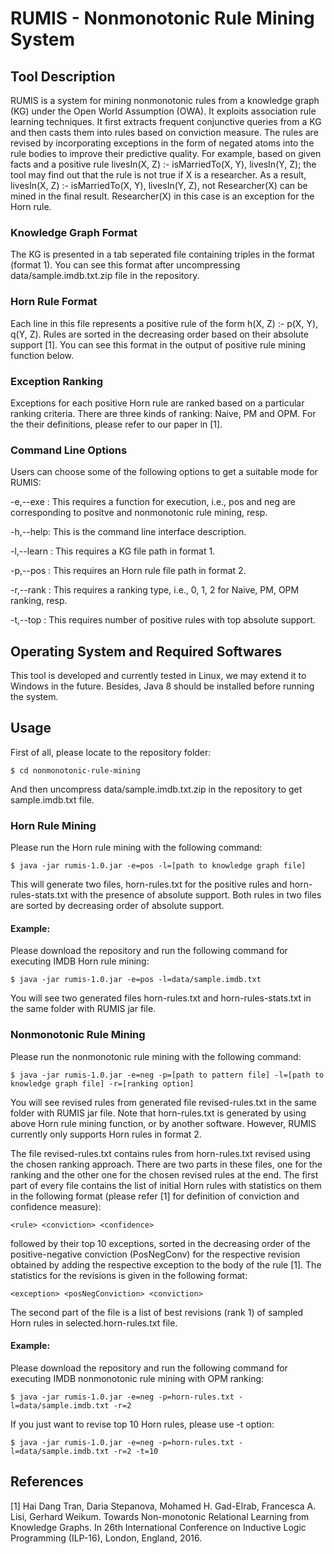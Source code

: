 RUMIS - Nonmonotonic Rule Mining System
=============


Tool Description
------------

RUMIS is a system for mining nonmonotonic rules from a knowledge graph (KG) under the Open World Assumption (OWA). It exploits association rule learning techniques. It first extracts frequent conjunctive queries from a KG and then casts them into rules based on conviction measure. The rules are revised by incorporating exceptions in the form of negated atoms into the rule bodies to improve their predictive quality. For example, based on given facts and a positive rule livesIn(X, Z) :- isMarriedTo(X, Y), livesIn(Y, Z); the tool may find out that the rule is not true if X is a researcher. As a result, livesIn(X, Z) :- isMarriedTo(X, Y), livesIn(Y, Z), not Researcher(X) can be mined in the final result. Researcher(X) in this case is an exception for the Horn rule.

### Knowledge Graph Format

The KG is presented in a tab seperated file containing triples in the format <subject predicate object> (format 1). You can see this format after uncompressing data/sample.imdb.txt.zip file in the repository.

### Horn Rule Format

Each line in this file represents a positive rule of the form
h(X, Z) :- p(X, Y), q(Y, Z). Rules are sorted in the decreasing order based on their absolute support [1]. You can see this format in the output of positive rule mining function below.

### Exception Ranking

Exceptions for each positive Horn rule are ranked based on a particular ranking criteria. There are three kinds of ranking: Naive, PM and OPM. For the their definitions, please refer to our paper in [1].

### Command Line Options

Users can choose some of the following options to get a suitable mode for RUMIS:

 -e,--exe <arg>: This requires a function for execution, i.e., pos and neg are corresponding to positve and nonmonotonic rule mining, resp.

 -h,--help: This is the command line interface description.

 -l,--learn <arg>: This requires a KG file path in format 1.

 -p,--pos <arg>: This requires an Horn rule file path in format 2.

 -r,--rank <arg>	: This requires a ranking type, i.e., 0, 1, 2 for Naive, PM, OPM ranking, resp.

 -t,--top <arg>: This requires number of positive rules with top absolute support.

Operating System and Required Softwares
------------

This tool is developed and currently tested in Linux, we may extend it to Windows in the future. Besides, Java 8 should be installed before running the system.

Usage
------------

First of all, please locate to the repository folder:

```
$ cd nonmonotonic-rule-mining
```

And then uncompress data/sample.imdb.txt.zip in the repository to get sample.imdb.txt file.

### Horn Rule Mining

Please run the Horn rule mining with the following command:

```
$ java -jar rumis-1.0.jar -e=pos -l=[path to knowledge graph file]
```

This will generate two files, horn-rules.txt for the positive rules and horn-rules-stats.txt with the presence of absolute support. Both rules in two files are sorted by decreasing order of absolute support.

#### Example:

Please download the repository and run the following command for executing IMDB Horn rule mining:

```
$ java -jar rumis-1.0.jar -e=pos -l=data/sample.imdb.txt
```

You will see two generated files horn-rules.txt and horn-rules-stats.txt in the same folder with RUMIS jar file.

### Nonmonotonic Rule Mining

Please run the nonmonotonic rule mining with the following command:

```
$ java -jar rumis-1.0.jar -e=neg -p=[path to pattern file] -l=[path to knowledge graph file] -r=[ranking option]
```

You will see revised rules from generated file revised-rules.txt in the same folder with RUMIS jar file. Note that horn-rules.txt is generated by using above Horn rule mining function, or by another software. However, RUMIS currently only supports Horn rules in format 2.

The file revised-rules.txt contains rules from horn-rules.txt revised using the chosen ranking approach. There are two parts in these files, one for the ranking and the other one for the chosen revised rules at the end. The first part of every file contains the list of initial Horn rules with statistics on them in the following format (please refer [1] for definition of conviction and confidence measure):

```
<rule> <conviction> <confidence>
```

followed by their top 10 exceptions, sorted in the decreasing order of the positive-negative conviction (PosNegConv) for the respective revision obtained by adding the respective exception to the body of the rule [1]. The statistics for the revisions is given in the following format:

```
<exception> <posNegConviction> <conviction>
```

The second part of the file is a list of best revisions (rank 1) of sampled Horn rules in selected.horn-rules.txt file.

#### Example:

Please download the repository and run the following command for executing IMDB nonmonotonic rule mining with OPM ranking:

```
$ java -jar rumis-1.0.jar -e=neg -p=horn-rules.txt -l=data/sample.imdb.txt -r=2
```

If you just want to revise top 10 Horn rules, please use -t option:

```
$ java -jar rumis-1.0.jar -e=neg -p=horn-rules.txt -l=data/sample.imdb.txt -r=2 -t=10
```

References
----------
[1] Hai Dang Tran, Daria Stepanova, Mohamed H. Gad-Elrab, Francesca A. Lisi, Gerhard Weikum. Towards Non-monotonic Relational Learning from Knowledge Graphs. In 26th International Conference on Inductive Logic Programming (ILP-16), London, England, 2016.
